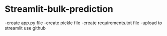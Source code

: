 # Streamlit-bulk-prediction
-create app.py file
-create pickle file
-create requirements.txt file
-upload to streamlit use github
